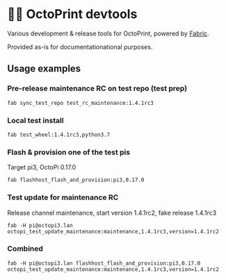 # 👷‍♀️ OctoPrint devtools

Various development & release tools for OctoPrint, powered by [Fabric](https://docs.fabfile.org/en/1.14/).

Provided as-is for documentationational purposes.

## Usage examples

### Pre-release maintenance RC on test repo (test prep)

    fab sync_test_repo test_rc_maintenance:1.4.1rc3

### Local test install

    fab test_wheel:1.4.1rc3,python3.7

### Flash & provision one of the test pis

Target pi3, OctoPi 0.17.0

    fab flashhost_flash_and_provision:pi3,0.17.0

### Test update for maintenance RC

Release channel maintenance, start version 1.4.1rc2, fake release 1.4.1rc3

    fab -H pi@octopi3.lan octopi_test_update_maintenance:maintenance,1.4.1rc3,version=1.4.1rc2

### Combined

    fab -H pi@octopi3.lan flashhost_flash_and_provision:pi3,0.17.0 octopi_test_update_maintenance:maintenance,1.4.1rc3,version=1.4.1rc2
